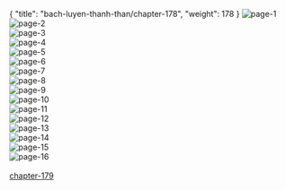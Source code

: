 { "title": "bach-luyen-thanh-than/chapter-178", "weight": 178 }
<img src="bach-luyen-thanh-than_0178_01-26242c9b2ef9f97292792b2bd31ef020.webp" alt="page-1" origin="http://1.bp.blogspot.com/-n22FTWqW9Q4/WuBZenGjMHI/AAAAAAAAB2w/EVPVwj3KXmAo1yMwf1orvlcCY28CHfnaQCLcBGAs/s1600/2.jpg?imgmax=0"><br/>
<img src="bach-luyen-thanh-than_0178_02-0920ad963263f709813fc72a8857facd.webp" alt="page-2" origin="http://1.bp.blogspot.com/-kOiTdI1lnMs/WuBZfNecUHI/AAAAAAAAB20/hcfXyDWexicWTZvyzfYPEnD-V1JeaVOtQCLcBGAs/s1600/3.jpg?imgmax=0"><br/>
<img src="bach-luyen-thanh-than_0178_03-a605be5bde31805ae05a57ef11b3a340.webp" alt="page-3" origin="http://1.bp.blogspot.com/-bLDMc-HC-iA/WuBZfUIyYUI/AAAAAAAAB24/BV_m-apFntUJcyVLuUWZLzN5rlfnzjQtQCLcBGAs/s1600/4.jpg?imgmax=0"><br/>
<img src="bach-luyen-thanh-than_0178_04-ed8de8e184ab060b6953ec3566f26890.webp" alt="page-4" origin="http://1.bp.blogspot.com/-t5BUvSXeoP0/WuBZf6CtFwI/AAAAAAAAB28/vn4X9svrr4Q55i275HXR1mb-U4PzEhlLwCLcBGAs/s1600/5.jpg?imgmax=0"><br/>
<img src="bach-luyen-thanh-than_0178_05-590236863c1ff5ff67b8d95c5c8e4b30.webp" alt="page-5" origin="http://1.bp.blogspot.com/--uwMY6Itzc4/WuBZgFInaVI/AAAAAAAAB3A/aume_YFtucIm_SXOYrzo3PcxK68GLL-wgCLcBGAs/s1600/6.jpg?imgmax=0"><br/>
<img src="bach-luyen-thanh-than_0178_06-d2b5c66f8c818b913a4c2b447f347386.webp" alt="page-6" origin="http://1.bp.blogspot.com/-9_vcDV1HAtg/WuBZgYHlpwI/AAAAAAAAB3E/oi4_EUD-g5MoqkC1K27tPjUH59NC9vPVQCLcBGAs/s1600/7.jpg?imgmax=0"><br/>
<img src="bach-luyen-thanh-than_0178_07-1a7be3203749f71db3aa543350dce31e.webp" alt="page-7" origin="http://1.bp.blogspot.com/-mwZO7MdSRi0/WuBZgvvjvNI/AAAAAAAAB3I/8vI-TlWZb00LXrI7dKF6-G-Z9RSDC2DhACLcBGAs/s1600/8.jpg?imgmax=0"><br/>
<img src="bach-luyen-thanh-than_0178_08-4d135d52fba0f06106447924e896f99b.webp" alt="page-8" origin="http://1.bp.blogspot.com/-wUb5zkBT3nw/WuBZhD9YbGI/AAAAAAAAB3M/n2lEoNx5JFEvLL-W2sWfB4WTrVICfYZaQCLcBGAs/s1600/9.jpg?imgmax=0"><br/>
<img src="bach-luyen-thanh-than_0178_09-1b5697a3f4811cc19b0e61b16121a67b.webp" alt="page-9" origin="http://1.bp.blogspot.com/-d6Cu_MEI_zU/WuBZcWbVnmI/AAAAAAAAB2U/3rbnZffxiRENS8gnTyYgV7Vjm1Ioj3wIwCLcBGAs/s1600/10.jpg?imgmax=0"><br/>
<img src="bach-luyen-thanh-than_0178_10-314e61aa0616ade9b1197f064808bf91.webp" alt="page-10" origin="http://1.bp.blogspot.com/-QiqiBP_h11E/WuBZcXuHvkI/AAAAAAAAB2Y/99aRNZoaOR4OqOAvYogO51MHd3xi9b2GwCLcBGAs/s1600/11.jpg?imgmax=0"><br/>
<img src="bach-luyen-thanh-than_0178_11-4c166dfcdeca560c98bec4c4b7659b72.webp" alt="page-11" origin="http://1.bp.blogspot.com/-4evm5nSU8HM/WuBZcQ2CXLI/AAAAAAAAB2Q/b6Cr8vmj2L0Ak9lzNNljBnwOMWiqtI4ZwCLcBGAs/s1600/12.jpg?imgmax=0"><br/>
<img src="bach-luyen-thanh-than_0178_12-729d6ba87abc74e940116d1d14ec4bd5.webp" alt="page-12" origin="http://1.bp.blogspot.com/-wA4EqnPq9VI/WuBZdR5UjnI/AAAAAAAAB2c/k4dpNQkQubgwtHxKKvrnbS5EU7jTBSA1ACLcBGAs/s1600/13.jpg?imgmax=0"><br/>
<img src="bach-luyen-thanh-than_0178_13-9f23b332edb4102adcf61bd7bcd1146d.webp" alt="page-13" origin="http://1.bp.blogspot.com/-Fm1u5CwTIMQ/WuBZdnwDY4I/AAAAAAAAB2g/LrOrc6D4VPIqQISsVVUEkkopbCqLjO8RgCLcBGAs/s1600/14.jpg?imgmax=0"><br/>
<img src="bach-luyen-thanh-than_0178_14-14c1fc1ab16c4ab1ccc7ec03623f4e39.webp" alt="page-14" origin="http://1.bp.blogspot.com/-Mx9tF32qOdE/WuBZdrooI1I/AAAAAAAAB2k/NBUUcrVizGY5aXUGM0N07-AKEV1h8Q31wCLcBGAs/s1600/15.jpg?imgmax=0"><br/>
<img src="bach-luyen-thanh-than_0178_15-d723c302b6251b9b7c24860b8ef8d947.webp" alt="page-15" origin="http://1.bp.blogspot.com/-05oNlh7wuB4/WuBZeMElu0I/AAAAAAAAB2o/eUCObm1QhA07mn4uZeeGjxdFVQOywctrwCLcBGAs/s1600/16.jpg?imgmax=0"><br/>
<img src="bach-luyen-thanh-than_0178_16-5d62275237fb090ba83d5b7f311d21e6.webp" alt="page-16" origin="http://1.bp.blogspot.com/-hbLX2GtELuU/WuBZetFQM-I/AAAAAAAAB2s/bog0RFbF-AE14k_qyEbg74jJ0wt335U6gCLcBGAs/s1600/17.jpg?imgmax=0"><br/>
<br/><a class="nextchap" href="/bach-luyen-thanh-than/chapter-179">chapter-179</a>
